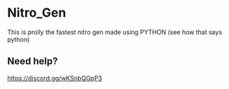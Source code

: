 # Nitro_Gen

This is prolly the fastest nitro gen made using PYTHON (see how that says python) 

## Need help?

https://discord.gg/wKSnbQGpP3
